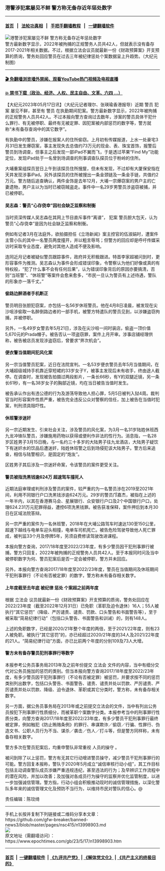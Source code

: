 ### 港警涉犯案屡见不鲜 警方称无备存近年惩处数字
------------------------

#### [首页](https://github.com/gfw-breaker/banned-news3/blob/master/README.md) &nbsp;&nbsp;|&nbsp;&nbsp; [法轮功真相](https://github.com/begood0513/basic/blob/master/README.md)  &nbsp;&nbsp;|&nbsp;&nbsp; [手把手翻墙教程](https://github.com/gfw-breaker/guides/wiki)  &nbsp;&nbsp;|&nbsp;&nbsp; [一键翻墙软件](https://github.com/gfw-breaker/nogfw/blob/master/README.md)  



<div><img alt="港警涉犯案屡见不鲜 警方称无备存近年惩处数字" class="attachment-djy_600_400 size-djy_600_400 wp-post-image" src="https://i.epochtimes.com/assets/uploads/2023/05/id13998939-d248bcbb32bd261778a1141d4947204c-600x400.jpeg"/>
<div class="caption">
 警方最新数字显示，2022年被拘捕的正规警务人员共42人，但就表示没有备存2017-2021年相关数据。不过，根据立法会议员就最新一份《财政预算案》开支预算的质询，警务处回应警员在过去三年被纪律惩处个案数据呈上升趋势。（大纪元制图）
</div></div><hr/>

#### [ 🎬  免翻墙浏览墙外禁闻、观看YouTube热门视频及电视直播](https://github.com/gfw-breaker/HelloWorld)

#### [ 💥  禁书下载（政治、经济、人权、民主自由、文革、六四 ...）](https://github.com/gfw-breaker/books/blob/master/README.md)

<div><p>
 【大纪元2023年05月17日讯】（大纪元记者理尔、张瑛瑜香港报导）近期
 <ok href="https://www.epochtimes.com/gb/tag/%E8%AD%A6%E5%91%98.html">
  警员
 </ok>
 <ok href="https://www.epochtimes.com/gb/tag/%E7%8A%AF%E6%A1%88.html">
  犯案
 </ok>
 屡见不鲜，甚至有
 <ok href="https://www.epochtimes.com/gb/tag/%E8%AD%A6%E5%91%98.html">
  警员
 </ok>
 在执勤期间犯案。警方最新数字显示，2022年被拘捕的正规警务人员共42人。不过本报向警方查询过去数年，涉案的警员具体干犯什么罪行、有无被停职、最终有无被定罪、因犯案被内部惩罚的数字等，警方就称“未有备存查询中的其它数字”。
</p>
<p>
 有执勤中的警员，涉嫌在报案人的住所偷窃。上月初有传媒报道，上水一处豪宅3月31日发生爆窃案，事主发现失去总值约73万元的现金、表、珠宝首饰，报警后警员到场调查，但事主之后发现一部iPad不翼而飞，于是透过苹果“Find My”功能定位，发现iPad处于一名曾到场调查的刑事调查队探员位于粉岭的住所。
</p>
<p>
 大埔重案组探员翌日上午到该探员住所搜屋，但未有发现，不过却有大厦保安指在天井发现涉事iPad。另外该探员的住所被搜出一条金颈链及一条金手链，共值约2万元。警方随后追查确认，两件金饰是去年12月，大埔一宗爆窃案的男户主的亡妻遗物，男户主以为当时已被窃贼盗走。事件中一名29岁男警员涉盗窃被捕，并已被停职。
</p>
<h4>
 吴志森：警员“心存侥幸”因社会缺乏监察和制衡
</h4>
<p>
 当时资深传媒人吴志森在其网上节目直斥事件“离谱”，
 <ok href="https://www.epochtimes.com/gb/tag/%E7%8A%AF%E6%A1%88.html">
  犯案
 </ok>
 警员胆大包天，认为警员“心存侥幸”是因为社会缺乏监察和制衡。
</p>
<p>
 例如有记者3月在法庭外，欲拍摄担任《立场新闻》案主控官的伍淑娟时，遭案件主管小队的其中一名警员两度撞开，并以粗言辱骂；但警方的回应却是呼吁传媒采访时采取专业态度，避免对其他人造成不便及影响。
</p>
<p>
 连同近月记者被疑似警员跟踪事件，政府并无积极跟进。特首李家超被问到时，更形容事件为推测。吴志森认为事件会形成错误印象，令警察认为他们好像或真的有特权般，“犯了什么事不会有任何后果”，认为错误印象背后的原因亦要搞清，否则“当班警”、“休班警”等案件会愈来愈多，“市民一旦认为警员有上述待遇，警队的形象亦一落千丈。”
</p>
<h4>
 偷路边醉酒者手机断正
</h4>
<p>
 警员明目张胆犯窃案，亦包括一名56岁休班警员。他在4月8日凌晨，被发现在尖沙咀涉偷取一名醉倒路边者的一部手机，被警方特遣队的警员见到，以涉嫌盗窃拘捕，并被停职。
</p>
<p>
 另外，一名49岁女警去年5月21日，涉及在尖沙咀一间时装店，偷盗一顶价值5,670元的Prada帽子。被告否认一项盗窃罪，案件上月开审。涉事店铺经理供称，被告被店员发现涉盗窃后，曾要求“畀次机会”。
</p>
<h4>
 便衣警当值期间犯风化案
</h4>
<p>
 另一宗当值警员犯案，近日在法院宣判。一名53岁便衣警员去年5月当值期间，在大埔超级城持手机靠近穿短裙的33岁女子Y，被事主发现后未有收手，终由途人截停。在调查时，发现被告拍摄过两段影片，一条长66秒，有Y的双腿近镜，另一条长61秒，有一名38岁女子的胸部近镜，均在当日被告当值时发生。
</p>
<p>
 被告承认作出有违公德的行为及游荡导致他人担心罪，5月5日被判入狱4周。裁判官当时形容案件性质严重，被告完全违反公众对警察的信任，加上被告在当值时犯案，判刑须具阻吓性。
</p>
<h4>
 休班警涉迷奸
</h4>
<p>
 另一宗近期发生、引来社会关注，涉及警员的风化案，为3月一名31岁陆姓休班西九龙冲锋队警员，涉嫌施用药物以获得或便利作非法的性行为。消息指，一名28岁区姓男子3月15日晚，与一名约三十多岁的大陆男子往九龙酒店，大陆男子疑饮下有迷奸水的饮品后遭迷奸，陆姓休班警之后到场侵犯该大陆男子。警方后来追查，相信与陆警相识，是固定的“炮友”。
</p>
<p>
 区姓男子其后涉及一宗迷奸命案，令该警员的案件更受关注。
</p>
<h4>
 警员被指洗黑钱逾624万 超速驾车撞死人
</h4>
<p>
 近期法庭审理或判刑涉及警员的案件，较严重的为一名警员涉在2019至2021年间，利用不同银行户口洗黑钱涉逾624万元。29岁的警员邝嘉杰，被指在上述的一年半内，以其在香港赛马会、星展银行、众安银行户口及2个中国银行户口，处理624.231万元犯罪得益，遭控6项洗黑钱罪。被告获准保释，案件押后到本月30日在区域法院答辩。
</p>
<p>
 另一宗严重的案件为一名休班警，2018年在大埔公路驾车时速达130至150公里，超速下越线与电单车迎头相撞，电单车司机死亡。被告危险驾驶导致他人死亡罪成，被判监33个月及停牌5年，另须自费修读驾驶改进课程。
</p>
<p>
 本报向警方查询，2017/18年度至2022/23年度，有多少警员因干犯刑事罪行被捕，警方只回复，2022年被拘捕的正规警务人员共42人。至于本报同时问及当中被停职数字为何、警员犯案后是否一定会被停职，警方并未回应。
</p>
<p>
 另外，本报向警方查询2017/18年度至2022/23年度，警员在当值期间及休班期间干犯刑事罪行（不论有否被定罪）的数字，警方称未有备存相关数字。
</p>
<h4>
 上年度截至去年底 被纪律
 <ok href="https://www.epochtimes.com/gb/tag/%E6%83%A9%E5%A4%84.html">
  惩处
 </ok>
 个案超之前两年度
</h4>
<p>
 根据
 <ok href="https://www.epochtimes.com/gb/tag/%E7%AB%8B%E6%B3%95%E4%BC%9A.html">
  立法会
 </ok>
 议员就最新一份《财政预算案》开支预算的质询，警务处回应在2022/23年度（截至2022年12月31日）已免职（革职及迫令退休）16人；55人被执行“其它惩罚”（降级、严厉谴责、谴责、罚款、口头警告和书面警告等），至于被采取“简易纪律行动”（包括口头警告、书面警告和训诫）的，则有148人。
</p>
<p>
 上述的免职数字，已经是2020/21年整个年度的两倍，至于2021/22年度，则有23人被免职。被执行“其它惩罚”的，亦已经超过2020/21年度的34人及2021/22年度的21人。“简易纪律行动”方面，亦已比前两个年度的分别109及73人大增。
</p>
<h4>
 警方未有备存警员犯刑事罪行等数字
</h4>
<p>
 本报参考公务员事务局2013年及之前年份提交
 <ok href="https://www.epochtimes.com/gb/tag/%E7%AB%8B%E6%B3%95%E4%BC%9A.html">
  立法会
 </ok>
 文件的内容，当中有细分交代对公务员施加的惩罚的类别。但当本报向警方查询2017/18年度至2022/23年度，有多少警员因干犯刑事罪行（不论有否被定罪）被惩罚，并要求按不同的惩罚类别列出数字，包括口头警告、书面警告、谴责、谴责并处以罚款、严厉谴责、严厉谴责并处以罚款、降级、迫令退休、革职或其它分类时，警方称，未有备存相关数字。
</p>
<p>
 另一方面，据公务员事务局在2013年或之前提交立法会的文件，当中有列出公务员按犯下刑事罪行性质细分，而被革职个案数字分类。本报参考当中的刑事罪行性质分类，向警方查询2017/18年度至2022/23年度，有多少警员干犯刑事罪行最终被定罪，例如触犯《防止贿赂条例》的罪行、串谋欺诈／偷窃／行骗、性罪行、伪造文书、公职人员行为不当、谋杀／袭击／伤人／打斗等，但是警方同样称，未有备存相关数字。
</p>
<p>
 警方多次在警员犯案后，均重申警队非常重视
 <ok href="https://www.epochtimes.com/gb/tag/%E4%BA%BA%E5%91%98%E7%9A%84%E6%93%8D%E5%AE%88.html">
  人员的操守
 </ok>
 。
</p>
<p>
 被问到除了以上惩罚，警方有无其它行动增进警员操守，减少警员干犯刑事罪行的可能。警方回复本报称，警队于2020年5月成立“诚信审核行动小组”，其工作目标包括主动调查警队成员涉嫌严重违规违纪，甚至违法的行为；及早辨识工作流程中的潜在风险，并加以改善；及加强对各成员行为操守的监察并优化监管制度，以进一步加强诚信管理。警方指，行动小组会积极推动现时的诚信管理措施，以深化警队多年来的诚信管理文化及预防不当行为，以维持市民对警队的信心。@
</p>
<p>
 责任编辑：陈玟绮
</p>
</div>
<hr/>
手机上长按并复制下列链接或二维码分享本文章：<br/>
https://github.com/gfw-breaker/banned-news3/blob/master/pages/nsc415/n13998903.md <br/>
<a href='https://github.com/gfw-breaker/banned-news3/blob/master/pages/nsc415/n13998903.md'><img src='https://github.com/gfw-breaker/banned-news3/blob/master/pages/nsc415/n13998903.md.png'/></a> <br/>
原文地址（需翻墙访问）：https://www.epochtimes.com/gb/23/5/17/n13998903.htm


------------------------
#### [首页](https://github.com/gfw-breaker/banned-news3/blob/master/README.md) &nbsp;|&nbsp; [一键翻墙软件](https://github.com/gfw-breaker/nogfw/blob/master/README.md) &nbsp;| [《九评共产党》](https://github.com/gfw-breaker/9ping.md/blob/master/README.md#九评之一评共产党是什么) | [《解体党文化》](https://github.com/gfw-breaker/jtdwh.md/blob/master/README.md) | [《共产主义的终极目的》](https://github.com/gfw-breaker/gczydzjmd.md/blob/master/README.md)


<img src='http://gfw-breaker.win/banned-news3/pages/nsc415/n13998903.md' width='0px' height='0px'/>